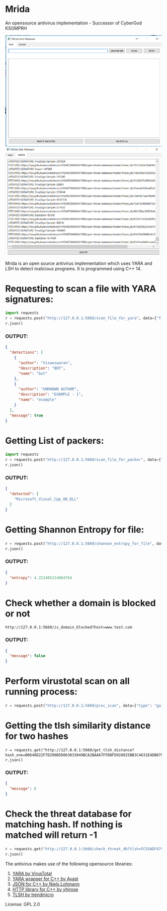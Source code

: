 # Mrida
An opensource antivirus implementation - Successor of CyberGod KSGMPRH

![NA](images/scan.png?raw=true)
![NA](images/update.png?raw=true)

Mrida is an open source antivirus implementation which uses YARA and LSH to detect malicious programs. It is programmed using C++ 14.

# Requesting to scan a file with YARA signatures:

```python
import requests
r = requests.post("http://127.0.0.1:5660/scan_file_for_yara", data={"file": "D:/test.eicar", "target": "windows"})
r.json()
```

### OUTPUT:
```json
{
  "detections": [
    {
      "author": "Visweswaran",
      "description": "BOT",
      "name": "bot"
    },
    {
      "author": "UNKNOWN AUTHOR",
      "description": "EXAMPLE - 1",
      "name": "example"
    }
  ],
  "message": true
}
```

# Getting List of packers:

```python
import requests
r = requests.post("http://127.0.0.1:5660/scan_file_for_packer", data={"file": "D:/git-bash.exe"})
r.json()
```

### OUTPUT:
```json
{
  "detected": [
    "Microsoft_Visual_Cpp_80_DLL"
  ]
}
```

# Getting Shannon Entropy for file:

```python
r = requests.post("http://127.0.0.1:5660/shannon_entropy_for_file", data={"file": "D:/git-bash.exe"})
r.json()
```

### OUTPUT:
```json
{
  "entropy": 4.221405214084764
}
```

# Check whether a domain is blocked or not
```
http://127.0.0.1:5660/is_domain_blocked?host=www.test.com
```

### OUTPUT:
```json
{
  "message": false
}
```

# Perform virustotal scan on all running process:
```python
r = requests.post("http://127.0.0.1:5660/proc_scan", data={"type": "gui", "api": "[YOUR KEY]"})
```

# Getting the tlsh similarity distance for two hashes
```
r = requests.get("http://127.0.0.1:5660/get_tlsh_distance?hash_one=B0648D22F7D290B5D063033049BCA2BAA67FFDBFD920825BB3C4631E4DB0791AE35F56&hash_two=B0648D22F7D290B5D063033049BCA2BAA67FFDB55920825BB3C4631E4DB0791AE35F56")
r.json()
```

### OUTPUT:
```json
{
  "message": 6
}
```

# Check the threat database for matching hash. If nothing is matched will return -1
```python
r = requests.get("http://127.0.0.1:5660/check_threat_db?tlsh=FC55ADF47998802EC02A4437B961A6D96B307C975C865813FEA8BB1D3CEF160FD09677&min_size=3500&max_size=3543005&type=application/x-msdownload")
r.json()
```

The antivirus makes use of the following opensource libraries:

1. [YARA by VirusTotal](https://github.com/VirusTotal/yara)
2. [YARA wrapper for C++ by Avast](https://github.com/avast/yaracpp)
3. [JSON for C++ by Niels Lohmann](https://github.com/nlohmann/json)
4. [HTTP library for C++ by yhirose](https://github.com/yhirose/cpp-httplib)
5. [TLSH by trendmicro](https://github.com/trendmicro/tlsh)


License: GPL 2.0